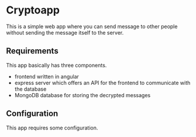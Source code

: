 # Cryptoapp

This is a simple web app where you can send message to other people without sending the message itself to the server. 

## Requirements
This app basically has three components. 
- frontend written in angular
- express server which offers an API for the frontend to communicate with the database
- MongoDB database for storing the decrypted messages 

## Configuration 
This app requires some configuration. 
